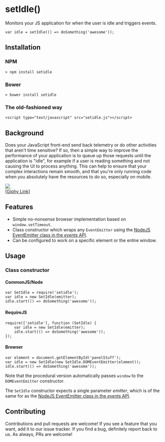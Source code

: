 # setIdle()
Monitors your JS application for when the user is idle and triggers events.

    var idle = setIdle(() => doSomething('awesome'));

## Installation

### NPM
    > npm install setidle
### Bower
    > bower install setidle
### The old-fashioned way
    <script type="text/javascript" src="setidle.js"></script>

## Background

Does your JavaScript front-end send back telemetry or do other activities that aren't time sensitive?
If so, then a simple way to improve the performance of your application is to queue up those requests
until the application is "idle", for example if a user is reading something and not causing the UI to 
process anything. This can help to ensure that your complex interactions remain smooth, and that you're
only running code when you absolutely have the resources to do so, especially on mobile.

![](http://i.giphy.com/11xBk5MoWjrYoE.gif)
<br />
[[Giphy Link](http://gph.is/1nF4c0i)]

## Features
- Simple no-nonsense browser implementation based on `window.setTimeout`.
- Class constructor which wraps any `EventEmitter` using the [NodeJS EventEmitter class in the *events* API](https://nodejs.org/api/events.html#events_class_eventemitter).
- Can be configured to work on a specific element or the entire window.

## Usage

### Class constructor

#### CommonJS/Node
    var SetIdle = require('setidle');
    var idle = new SetIdle(emitter);
    idle.start(() => doSomething('awesome'));
    
#### RequireJS
    require(['setidle'], function (SetIdle) {
        var idle = new SetIdle(emitter);
        idle.start(() => doSomething('awesome'));
    });
    
#### Browser
    var element = document.getElementById('panelStuff');
    var idle = new SetIdle(new SetIdle.DOMEventEmitter(element));
    idle.start(() => doSomething('awesome'));

Note that the procedural version automatically passes `window` to the `DOMEventEmitter` constructor.

The `SetIdle` constructor expects a single parameter *emitter*, which is of the same for as the [NodeJS EventEmitter class in the *events* API](https://nodejs.org/api/events.html#events_class_eventemitter).

## Contributing

Contributions and pull requests are welcome! If you see a feature that you want, add it to our issue tracker. If you find a bug, definitely report back to us. As always, PRs are welcome!